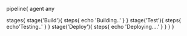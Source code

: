 pipeline{
  agent any

  stages{
    stage('Build'){
      steps{
        echo 'Building..'
        }
      }
    stage('Test'){
      steps{
        echo'Testing..'
        }
      }
    stage('Deploy'){
      steps{
        echo 'Deploying....'
        }
      }
    }
  }
